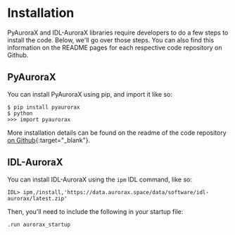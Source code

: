 # Installation

PyAuroraX and IDL-AuroraX libraries require developers to do a few steps to install the code. Below, we'll go over those steps. You can also find this information on the README pages for each respective code repository on Github.

## PyAuroraX

You can install PyAuroraX using pip, and import it like so:

```
$ pip install pyaurorax
$ python
>>> import pyaurorax
```

More installation details can be found on the readme of the code repository [on Github](https://github.com/aurorax-space/pyaurorax){:target="_blank"}.

## IDL-AuroraX

You can install IDL-AuroraX using the `ipm` IDL command, like so:

```
IDL> ipm,/install,'https://data.aurorax.space/data/software/idl-aurorax/latest.zip'
```

Then, you'll need to include the following in your startup file:

```
.run aurorax_startup
```